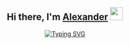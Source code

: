 <h2 align="center">Hi there, I'm <a href="https://www.linkedin.com/in/alexander-medved-grizzly" target="_blank">Alexander</a>
<img src="https://github.com/blackcater/blackcater/raw/main/images/Hi.gif" height="30"/></h2>


<p align="center">
<a href="https://git.io/typing-svg"><img src="https://readme-typing-svg.demolab.com?font=Trade+Winds&size=23&duration=5000&pause=10000&color=58a6ff&lines=Welcome+to+my+GitHub+account" alt="Typing SVG" /></a></p>














